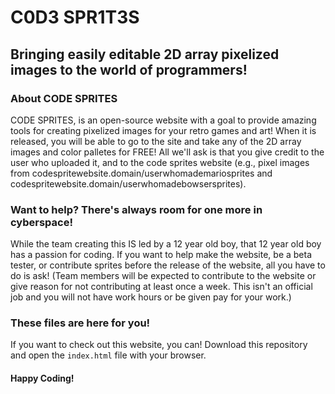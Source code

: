 # C0D3 SPR1T3S
## Bringing easily editable 2D array pixelized images to the world of programmers!
### About CODE SPRITES
CODE SPRITES, is an open-source website with a goal to provide amazing tools for creating pixelized images for your retro games and art! When it is released, you will be able to go to the site and take any of the 2D array images and color palletes for FREE! All we'll ask is that you give credit to the user who uploaded it, and to the code sprites website (e.g., pixel images from codespritewebsite.domain/userwhomademariosprites and codespritewebsite.domain/userwhomadebowsersprites).
### Want to help? There's always room for one more in cyberspace!
While the team creating this IS led by a 12 year old boy, that 12 year old boy has a passion for coding. If you want to help make the website, be a beta tester, or contribute sprites before the release of the website, all you have to do is ask! (Team members will be expected to contribute to the website or give reason for not contributing at least once a week. This isn't an official job and you will not have work hours or be given pay for your work.)
### These files are here for you!
If you want to check out this website, you can! Download this repository and open the `index.html` file with your browser.
#### Happy Coding!
